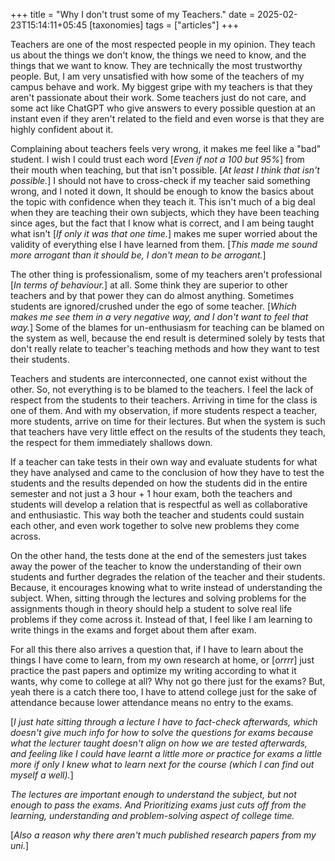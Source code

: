 +++
title = "Why I don't trust some of my Teachers."
date = 2025-02-23T15:14:11+05:45
[taxonomies] 
tags = ["articles"]
+++

Teachers are one of the most respected people in my opinion. They teach us about
the things we don't know, the things we need to know, and the things that we want
to know. They are technically the most trustworthy people. But, I am very
unsatisfied with how some of the teachers of my campus behave and work. My biggest
gripe with my teachers is that they aren't passionate about their work. Some teachers
just do not care, and some act like ChatGPT who give answers to every possible question
at an instant even if they aren't related to the field and even worse is that they
are highly confident about it.

Complaining about teachers feels very wrong, it makes me feel like a "bad" student.
I wish I could trust each word [_Even if not a 100 but 95%_] from their mouth when
teaching, but that isn't possible. [_At least I think that isn't possible._] I should
    not have to cross-check if my teacher said something wrong, and I noted it down, It
should be enough to know the basics about the topic with confidence when they teach it.
This isn't much of a big deal when they are teaching their own subjects, which they have
been teaching since ages, but the fact that I know what is correct, and I am being
taught what isn't [_If only it was that one time._] makes me super worried about the
validity of everything else I have learned from them. [_This made me sound more arrogant
than it should be, I don't mean to be arrogant._]

The other thing is professionalism, some of my teachers aren't professional [_In terms
of behaviour._] at all. Some think they are superior to other teachers and by that power
they can do almost anything. Sometimes students are ignored/crushed under the ego of some
teacher. [_Which makes me see them in a very negative way, and I don't want to feel that way._]
Some of the blames for un-enthusiasm for teaching can be blamed on the system as well, because
the end result is determined solely by tests that don't really relate to teacher's teaching
methods and how they want to test their students.

Teachers and students are interconnected, one cannot exist without the other. So, not everything
is to be blamed to the teachers. I feel the lack of respect from the students to their teachers.
Arriving in time for the class is one of them. And with my observation, if more students respect
a teacher, more students, arrive on time for their lectures. But when the system is such that teachers
have very little effect on the results of the students they teach, the respect for them immediately
shallows down.

If a teacher can take tests in their own way and evaluate students for what they have analysed
and came to the conclusion of how they have to test the students and the results depended on how the
students did in the entire semester and not just a 3 hour + 1 hour exam, both the teachers and students
will develop a relation that is respectful as well as collaborative and enthusiastic. This way both
the teacher and students could sustain each other, and even work together to solve new problems they
come across.

On the other hand, the tests done at the end of the semesters just takes away the power of the teacher
to know the understanding of their own students and further degrades the relation of the teacher and
their students. Because, it encourages knowing what to write instead of understanding the subject.
When, sitting through the lectures and solving problems for the assignments though in theory should help a student
to solve real life problems if they come across it. Instead of that, I feel like I am learning to
write things in the exams and forget about them after exam.

For all this there also arrives a question that, if I have to learn about the things I have come to
learn, from my own research at home, or [_orrrr_] just practice the past papers and optimize my writing
according to what it wants, why come to college at all? Why not go there just for the exams? But, yeah
there is a catch there too, I have to attend college just for the sake of attendance because lower
attendance means no entry to the exams.

[_I just hate sitting through a lecture I have to fact-check afterwards, which doesn't give much info
for how to solve the questions for exams because what the lecturer taught doesn't align on how we are
tested afterwards, and feeling like I could have learnt a little more or practice for exams a little more
if only I knew what to learn next for the course (which I can find out myself a well)._]

_The lectures are important enough to understand the subject, but not enough to pass the exams. And
Prioritizing exams just cuts off from the learning, understanding and problem-solving aspect of college time._

[_Also a reason why there aren't much published research papers from my uni._]

